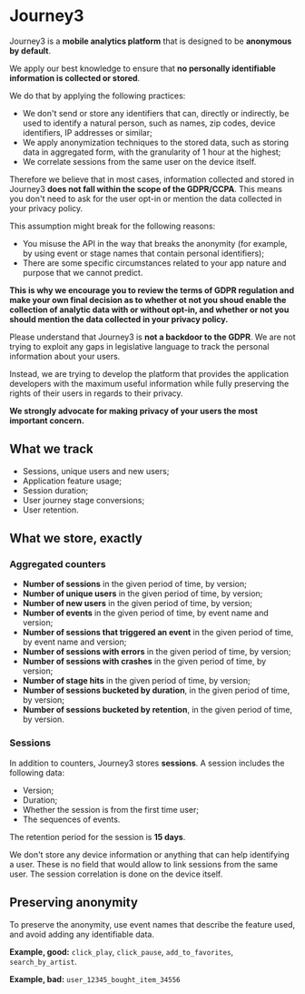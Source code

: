 # Journey3

Journey3 is a __mobile analytics platform__ that is designed to be __anonymous by default__.

We apply our best knowledge to ensure that __no personally identifiable information is collected or stored__.

We do that by applying the following practices:

- We don't send or store any identifiers that can, directly or indirectly, be used to identify a natural person, such as names, zip codes, device identifiers, IP addresses or similar;
- We apply anonymization techniques to the stored data, such as storing data in aggregated form, with the granularity of 1 hour at the highest;
- We correlate sessions from the same user on the device itself.

Therefore we believe that in most cases, information collected and stored in Journey3 __does not fall within the scope of the GDPR/CCPA__. This means you don't need to ask for the user opt-in or mention the data collected in your privacy policy.

This assumption might break for the following reasons:

- You misuse the API in the way that breaks the anonymity (for example, by using event or stage names that contain personal identifiers);
- There are some specific circumstances related to your app nature and purpose that we cannot predict.

__This is why we encourage you to review the terms of GDPR regulation and make your own final decision as to whether ot not you shoud enable the collection of analytic data with or without opt-in, and whether or not you should mention the data collected in your privacy policy.__

Please understand that Journey3 is __not a backdoor to the GDPR__. We are not trying to exploit any gaps in legislative language to track the personal information about your users.

Instead, we are trying to develop the platform that provides the application developers with the maximum useful information while fully preserving the rights of their users in regards to their privacy.

__We strongly advocate for making privacy of your users the most important concern.__

## What we track

- Sessions, unique users and new users;
- Application feature usage;
- Session duration;
- User journey stage conversions;
- User retention.

## What we store, exactly

### Aggregated counters

- __Number of sessions__ in the given period of time, by version;
- __Number of unique users__ in the given period of time, by version;
- __Number of new users__ in the given period of time, by version;
- __Number of events__ in the given period of time, by event name and version;
- __Number of sessions that triggered an event__ in the given period of time, by event name and version;
- __Number of sessions with errors__ in the given period of time, by version;
- __Number of sessions with crashes__ in the given period of time, by version;
- __Number of stage hits__ in the given period of time, by version;
- __Number of sessions bucketed by duration__, in the given period of time, by version;
- __Number of sessions bucketed by retention__, in the given period of time, by version.

### Sessions

In addition to counters, Journey3 stores __sessions__. A session includes the following data:

- Version;
- Duration;
- Whether the session is from the first time user;
- The sequences of events.

The retention period for the session is __15 days__.

We don't store any device information or anything that can help identifying a user. These is no field that would allow to link sessions from the same user. The session correlation is done on the device itself.

## Preserving anonymity

To preserve the anonymity, use event names that describe the feature used, and avoid adding any identifiable data.

__Example, good:__ `click_play`, `click_pause`, `add_to_favorites`, `search_by_artist`.

__Example, bad:__ `user_12345_bought_item_34556`
